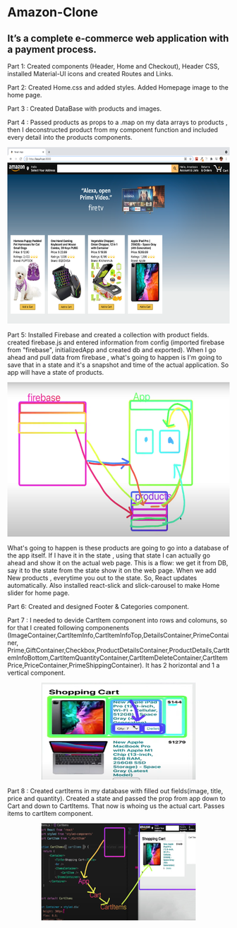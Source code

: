 # Amazon-Clone

## It’s a complete e-commerce web application with a payment process.

Part 1: Created components (Header, Home and Checkout), Header CSS, installed Material-UI icons and created Routes and Links.

Part 2: Created Home.css and added styles. Added Homepage image to the home page.

Part 3 : Created DataBase with products and images.

Part 4 : Passed products as props to a .map on my data arrays to products , then I deconstructed product from my component function and included every detail into the products components.

<p align="center">
  <img width="700" height="400" src="https://github.com/anastasiiasok/Amazon-Clone/blob/main/my-app/public/read.me.png">
</p>

Part 5: Installed Firebase and created a collection with product fields. 
created firebase.js and entered information from config (imported firebase from "firebase", initializedApp and created db and exported).
When I go ahead and pull data from firebase , what's going to happen is I'm going to save that in a state and it's a snapshot and time of the actual application. So app will have a state of products.
<p align="center">
  <img width="700" height="350" src="https://github.com/anastasiiasok/Amazon-Clone/blob/main/my-app/public/screen.png">
</p>
What's going to happen is these products are going to go into a database of the app itself.
If I have it in the state , using that state I can actually go ahead and show it on the actual web page.
This is a flow: we get it from DB, say it to the state from the state show it on the web page. When we add New products , everytime you out to the state. So, React updates automatically. Also installed react-slick and slick-carousel to make Home slider for home page.


Part 6: Created and designed Footer & Categories component.

Part 7 : I needed to devide CartItem component into rows and colomuns, so for that I created following componenents (ImageContainer,CartItemInfo,CartItemInfoTop,DetailsContainer,PrimeContainer, Prime,GiftContainer,Checkbox,ProductDetailsContainer,ProductDetails,CartItemInfoBottom,CartItemQuantityContainer,CartItemDeleteContainer,CartItemPrice,PriceContainer,PrimeShippingContainer).
It has 2 horizontal and 1 a vertical component.

<p align="center">
  <img width="350" height="220" src="https://github.com/anastasiiasok/Amazon-Clone/blob/main/my-app/public/part6.png">
</p>


Part 8 : Created cartItems in my database with filled out fields(image, title, price and quantity).
Created a state and passed the prop from app down to Cart and down to CartItems. That now is whoing us the actual cart. Passes items to cartItem component.

<p align="center">
  <img width="350" height="220" src="https://github.com/anastasiiasok/Amazon-Clone/blob/main/my-app/public/screen7.png">
</p>


